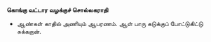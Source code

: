 **கொங்கு வட்டார வழக்குச் சொல்லகராதி**
- ஆண்கள் காதில் அணியும் ஆபரணம். ஆள் பாரு கடுக்குப் போட்டுகிட்டு சுக்கறான்.

